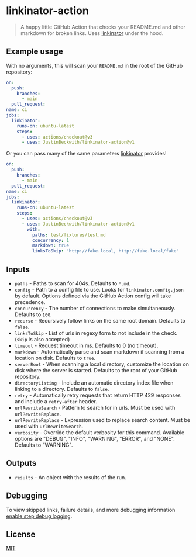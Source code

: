 # linkinator-action
> A happy little GitHub Action that checks your README.md and other markdown for broken links.  Uses [linkinator](https://github.com/JustinBeckwith/linkinator) under the hood.

## Example usage
With no arguments, this will scan your `README.md` in the root of the GitHub repository:

```yaml
on:
  push:
    branches:
      - main
  pull_request:
name: ci
jobs:
  linkinator:
    runs-on: ubuntu-latest
    steps:
      - uses: actions/checkout@v3
      - uses: JustinBeckwith/linkinator-action@v1
```

Or you can pass many of the same parameters [linkinator](https://github.com/JustinBeckwith/linkinator) provides!

```yaml
on:
  push:
    branches:
      - main
  pull_request:
name: ci
jobs:
  linkinator:
    runs-on: ubuntu-latest
    steps:
      - uses: actions/checkout@v3
      - uses: JustinBeckwith/linkinator-action@v1
        with:
          paths: test/fixtures/test.md
          concurrency: 1
          markdown: true
          linksToSkip: "http://fake.local, http://fake.local/fake"
```

## Inputs
- `paths` - Paths to scan for 404s. Defaults to `*.md`.
- `config` - Path to a config file to use. Looks for `linkinator.config.json` by default. Options defined via the GitHub Action config will take precedence.
- `concurrency` - The number of connections to make simultaneously. Defaults to `100`.
- `recurse` - Recursively follow links on the same root domain.  Defaults to `false`.
- `linksToSkip` - List of urls in regexy form to not include in the check. (`skip` is also accepted)
- `timeout` - Request timeout in ms.  Defaults to 0 (no timeout).
- `markdown` - Automatically parse and scan markdown if scanning from a location on disk. Defaults to `true`.
- `serverRoot` - When scanning a local directory, customize the location on disk where the server is started.  Defaults to the root of your GitHub repository.
- `directoryListing` - Include an automatic directory index file when linking to a directory. Defaults to `false`.
- `retry` - Automatically retry requests that return HTTP 429 responses and include a `retry-after` header.
- `urlRewriteSearch` - Pattern to search for in urls.  Must be used with `urlRewriteReplace`.
- `urlRewriteReplace` - Expression used to replace search content.  Must be used with `urlRewriteSearch`.
- `verbosity` - Override the default verbosity for this command. Available options are "DEBUG", "INFO", "WARNING", "ERROR", and "NONE".  Defaults to "WARNING".

## Outputs
- `results` - An object with the results of the run.

## Debugging
To view skipped links, failure details, and more debugging information [enable step debug logging](https://docs.github.com/en/free-pro-team@latest/actions/managing-workflow-runs/enabling-debug-logging#enabling-step-debug-logging).

## License
[MIT](LICENSE)

